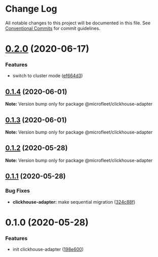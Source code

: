 # Change Log

All notable changes to this project will be documented in this file.
See [Conventional Commits](https://conventionalcommits.org) for commit guidelines.

# [0.2.0](https://github.com/microfleet/clickhouse-adapter/compare/@microfleet/clickhouse-adapter@0.1.4...@microfleet/clickhouse-adapter@0.2.0) (2020-06-17)


### Features

* switch to cluster mode ([ef664d3](https://github.com/microfleet/clickhouse-adapter/commit/ef664d37cf4e265ddafa59088e4bd5c3ec7e1905))





## [0.1.4](https://github.com/microfleet/clickhouse-adapter/compare/@microfleet/clickhouse-adapter@0.1.3...@microfleet/clickhouse-adapter@0.1.4) (2020-06-01)

**Note:** Version bump only for package @microfleet/clickhouse-adapter





## [0.1.3](https://github.com/microfleet/clickhouse-adapter/compare/@microfleet/clickhouse-adapter@0.1.2...@microfleet/clickhouse-adapter@0.1.3) (2020-06-01)

**Note:** Version bump only for package @microfleet/clickhouse-adapter





## [0.1.2](https://github.com/microfleet/clickhouse-adapter/compare/@microfleet/clickhouse-adapter@0.1.1...@microfleet/clickhouse-adapter@0.1.2) (2020-05-28)

**Note:** Version bump only for package @microfleet/clickhouse-adapter





## [0.1.1](https://github.com/microfleet/clickhouse-adapter/compare/@microfleet/clickhouse-adapter@0.1.0...@microfleet/clickhouse-adapter@0.1.1) (2020-05-28)


### Bug Fixes

* **clickhouse-adapter:** make sequential migration ([324c88f](https://github.com/microfleet/clickhouse-adapter/commit/324c88f0dacc2d6f5dd02e7e9a527142d8a32e50))





# 0.1.0 (2020-05-28)


### Features

* init clickhouse-adapter ([198e600](https://github.com/microfleet/clickhouse-adapter/commit/198e6004c21c14feef6015edc28e7f4ca53d6bc8))
